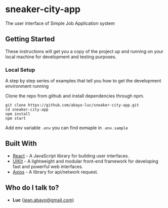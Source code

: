 # sneaker-city-app

The user interface of Simple Job Application system

## Getting Started

These instructions will get you a copy of the project up and running on your local machine for development and testing purposes.

### Local Setup

A step by step series of examples that tell you how to get the development environment running

Clone the repo from github and install dependencies through npm.

```
git clone https://github.com/abayo-luc/sneaker-city-app.git
cd sneaker-city-app
npm install
npm start

```

Add env variable `.env` you can find exmaple in `.env.sample`

## Built With

- [React](https://reactjs.org/) - A JavaScript library for building user interfaces.
- [UIKit](https://getuikit.com/) - A lightweight and modular front-end framework for developing fast and powerful web interfaces.
- [Axios](https://github.com/axios/axios) - A library for api/network request.

## Who do I talk to?

- **Luc** (jean.abayo@gmail.com)
